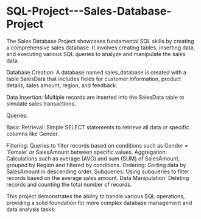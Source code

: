 # SQL-Project---Sales-Database-Project
The Sales Database Project showcases fundamental SQL skills by creating a comprehensive sales database. It involves creating tables, inserting data, and executing various SQL queries to analyze and manipulate the sales data.


Database Creation: A database named sales_database is created with a table SalesData that includes fields for customer information, product details, sales amount, region, and feedback.

Data Insertion: Multiple records are inserted into the SalesData table to simulate sales transactions.

Queries:

Basic Retrieval: Simple SELECT statements to retrieve all data or specific columns like Gender.

Filtering: Queries to filter records based on conditions such as Gender = 'Female' or SalesAmount between specific values.
Aggregation: Calculations such as average (AVG) and sum (SUM) of SalesAmount, grouped by Region and filtered by conditions.
Ordering: Sorting data by SalesAmount in descending order.
Subqueries: Using subqueries to filter records based on the average sales amount.
Data Manipulation: Deleting records and counting the total number of records.

This project demonstrates the ability to handle various SQL operations, providing a solid foundation for more complex database management and data analysis tasks.






